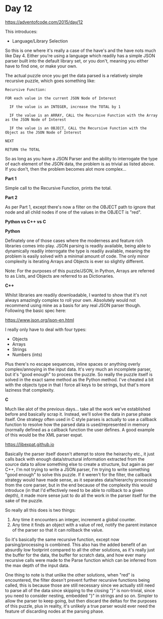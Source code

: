 # Day 12

https://adventofcode.com/2015/day/12

This introduces:
- Language/Library Selection

So this is one where it's really a case of the have's and the have nots much like Day 4.  Either you're using a language which readily has a simple JSON parser built into the default library set, or you don't, meaning you either have to find one, or make your own.

The actual puzzle once you get the data parsed is a relatively simple recursive puzzle, which goes something like:

    Recursive Function:
  
    FOR each value in the current JSON Node of Interest
    
      IF the value is an INTEGER, increase the TOTAL by 1
      
      IF the value is an ARRAY, CALL the Recursive Function with the Array as the JSON Node of Interest
      
      IF the value is an OBJECT, CALL the Recursive Function with the Object as the JSON Node of Interest

    NEXT

    RETURN the TOTAL

So as long as you have a JSON Parser and the ability to interrogate the type of each element of the JSON data, the problem is as trivial as listed above.  If you don't, then the problem becomes alot more complex...

**Part 1**

Simple call to the Recursive Function, prints the total.

**Part 2**

As per Part 1, except there's now a filter on the OBJECT path to ignore that node and all child nodes if one of the values in the OBJECT is "red".

**Python vs C++ vs C**

**Python**

Definately one of those cases where the moderness and feature rich libraries comes into play.  JSON parsing is readily available, being able to dynamically readily interrogate the type is readily available, meaning the problem is easily solved with a minimal amount of code.  The only minor complexity is iterating Arrays and Objects is ever so slightly different.

Note: For the purposes of this puzzle/JSON, in Python, Arrays are referred to as Lists, and Objects are referred to as Dictionaries.

**C++**

Whilst libraries are readily downloadable, I wanted to show that it's not always amazingly complex to roll your own.  Absolutely would not recommend using mine as a basis for any real JSON parser though.  Following the basic spec here:

https://www.json.org/json-en.html

I really only have to deal with four types:
-   Objects
-   Arrays
-   Strings
-   Numbers (ints)

Plus there's no escape sequences, inline spaces or anything overly complex/annoying in the input data.  It's very much an incomplete parser, but it's "good enough" to process the puzzle.  So really the puzzle itself is solved in the exact same method as the Python method.  I've cheated a bit with the objects type in that I force all keys to be strings, but that's more laziness that complexity.

**C**

Much like alot of the previous days... take all the work we've established before and basically scrap it.  Instead, we'll solve the data in parse phase itself.  One strategy often used in C style parses is actually to use a callback function to resolve how the parsed data is used/represented in memory (normally defined as a callback function the user defines.  A good example of this would be the XML parser expat.

https://libexpat.github.io

Basically the parser itself doesn't attempt to store the heirarchy etc., it just calls back with enough data/structural information extracted from the source data to allow something else to create a structure, but again as per C++, I'm not trying to write a JSON parser, I'm trying to write something "good enough" to solve this puzzle.  If it weren't for the filter, the callback strategy would have made sense, as it separates data/hierarchy processing from the core parser, but in the end because of the complexity this would introduce (in that I'd effectively need to be able to rollback to a given depth), it made more sense just to do all the work in the parser itself for the sake of the puzzle.

So really all this does is two things:

1.  Any time it encounters an integer, increment a global counter.
2.  Any time it finds an object with a value of red, notify the parent instance of the parser so that it can rollback the value.

So it's basically the same recursive function, except now parsing/processing is combined.  This also has the added benefit of an absurdly low footprint compared to all the other solutions, as it's really just the buffer for the data, the buffer for scratch data, and how ever many recursive calls were made to the Parse function which can be inferred from the max depth of the input data.

One thing to note is that unlike the other solutions, when "red" is encountered, the filter doesn't prevent further recursive functions being called, this is because those are still necessary since we actually still need to parse all of the data since skipping to the closing "}" is non-trivial, since you need to consider nesting, embedded "}" in strings and so on.  Simpler to allow the parser to keep going, but then discard the deltas for the purposes of this puzzle, plus in reality, it's unlikely a true parser would ever need the feature of discarding nodes at the parsing phase.
